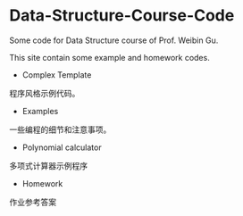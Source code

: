 # Data-Structure-Course-Code
Some code for Data Structure course of Prof. Weibin Gu.

This site contain some example and homework codes.

- Complex Template

程序风格示例代码。

- Examples

一些编程的细节和注意事项。

- Polynomial calculator

多项式计算器示例程序

- Homework

作业参考答案
